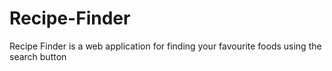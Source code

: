 # Recipe-Finder
Recipe Finder is a web application for finding your favourite foods using the search button 
